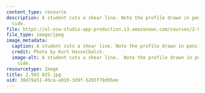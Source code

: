 ```yaml
---
content_type: resource
description: A student cuts a shear line. Note the profile drawn in pencil on the
  side.
file: https://ol-ocw-studio-app-production.s3.amazonaws.com/courses/2-993-special-topics-in-mechanical-engineering-the-art-and-science-of-boat-design-january-iap-2007/38d79a5145caa0103d9f5265f79d95ee_2993025.jpg
file_type: image/jpeg
image_metadata:
  caption: A student cuts a shear line. Note the profile drawn in pencil on the side.
  credit: Photo by Kurt Hasselbalch.
  image-alt: A student cuts a shear line.  Note the profile drawn in pencil on the
    side.
resourcetype: Image
title: 2.993 025.jpg
uid: 38d79a51-45ca-a010-3d9f-5265f79d95ee
---
```


